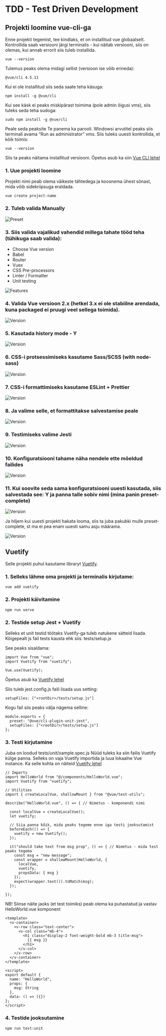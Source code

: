 # TDD - Test Driven Development

## Projekti loomine vue-cli-ga

Enne projekti tegemist, tee kindlaks, et on installitud vue globaalselt. Kontrollida saab versiooni järgi terminalis - kui näitab versiooni, siis on olemas, kui annab errorit siis tuleb installida.

```
vue --version
```

Tulemus peaks olema midagi sellist (versioon ise võib erineda):

```
@vue/cli 4.5.11
```

Kui ei ole installitud siis seda saate teha käsuga:
```
npm install -g @vue/cli
```

Kui see käsk ei peaks miskipärast toimima (pole admin õigusi vms), siis tuleks seda teha sudoga:
```
sudo npm install -g @vue/cli
```

Peale seda peaksite Te panema ka parooli. 
Windowsi arvutitel peaks siis terminali avama “Run as administrator” vms.
Siis tuleks uuesti kontrollida, et kõik toimis:

```
vue --version
```

Siis ta peaks näitama installitud versiooni.
Õpetus asub ka siin [Vue CLI lehel](https://cli.vuejs.org/guide/installation.html)


### 1. Uue projekti loomine
Projekti nimi peab olema väikeste tähtedega ja koosnema ühest sõnast, mida võib sidekriipsuga eraldada.

```
vue create project-name
```

### 2. Tuleb valida Manually

![Preset](assets/preset.png)

### 3. Siis valida vajalikud vahendid millega tahate tööd teha (tühikuga saab valida):
* Choose Vue version
* Babel
* Router
* Vuex
* CSS Pre-processors
* Linter / Formatter
* Unit testing

![Features](assets/features.png)

### 4. Valida Vue versioon 2.x (hetkel 3.x ei ole stabiilne arendada, kuna packaged ei pruugi veel sellega toimida).

![Version](assets/version.png)

### 5. Kasutada history mode - Y

![Version](assets/history-mode.png)


### 6. CSS-i protsessimiseks kasutame Sass/SCSS (with node-sass)

![Version](assets/css-pre-processor.png)

### 7. CSS-i formattimiseks kasutame ESLint + Prettier

![Version](assets/formatter.png)

### 8. Ja valime selle, et formattitakse salvestamise peale

![Version](assets/lint-save.png)

### 9. Testimiseks valime Jesti

![Version](assets/testing.png)

### 10. Konfiguratsiooni tahame näha nendele ette mõeldud failides

![Version](assets/configuration.png)

### 11. Kui soovite seda sama konfiguratsiooni uuesti kasutada, siis salvestada see: Y ja panna talle sobiv nimi (mina panin preset-complete)

![Version](assets/save-preset.png)

Ja hiljem kui uuesti projekti hakata looma, siis ta juba pakubki mulle preset-complete, st ma ei pea enam uuesti samu asju määrama.

![Version](assets/preset-complete.png)


## Vuetify

Selle projekti puhul kasutame libraryt [Vuetify](https://vuetifyjs.com/).

### 1. Selleks lähme oma projekti ja terminalis kirjutame:

```
vue add vuetify
```

### 2. Projekti käivitamine

```
npm run serve
```

### 2. Testide setup Jest + Vuetify

Selleks et unit testid töötaks Vuetify-ga tuleb natukene sätteid lisada.
Kõigepealt js fail tests kausta ehk siis: tests/setup.js

See peaks sisaldama:
```
import Vue from "vue";
import Vuetify from "vuetify";

Vue.use(Vuetify);
```

Õpetus asub ka [Vuetify lehel](https://vuetifyjs.com/en/getting-started/unit-testing/#bootstrapping-vuetify)

Siis tuleb jest.config.js faili lisada uus setting:
```
setupFiles: ["<rootDir>/tests/setup.js"]
```

Kogu fail siis peaks välja nägema selline:
```
module.exports = {
  preset: "@vue/cli-plugin-unit-jest",
  setupFiles: ["<rootDir>/tests/setup.js"]
};
```

### 3. Testi kirjutamine

Juba on loodud tests/unit/xample.spec.js
Nüüd tuleks ka siin failis Vuetify külge panna. Selleks on vaja Vuetify importida ja luua lokaalne Vue instance. Ka selle kohta on näiteid [Vuetify lehel](https://vuetifyjs.com/en/getting-started/unit-testing/#spec-tests)

```
// Imports
import HelloWorld from "@/components/HelloWorld.vue";
import Vuetify from "vuetify";

// Utilities
import { createLocalVue, shallowMount } from "@vue/test-utils";

describe("HelloWorld.vue", () => { // Nimetus - komponendi nimi

  const localVue = createLocalVue();
  let vuetify;

  // Siia panna kõik, mida peaks tegeme enne iga testi jooksutamist
  beforeEach(() => {
    vuetify = new Vuetify();
  });

  it("should take text from msg prop", () => { // Nimetus - mida test peaks tegema
    const msg = "new message";
    const wrapper = shallowMount(HelloWorld, {
      localVue,
      vuetify,
      propsData: { msg }
    });
    expect(wrapper.text()).toMatch(msg);
  });

});
```

NB! Siinse näite jaoks (et test toimiks) peab olema ka puhastatud ja vastav HelloWorld.vue komponent
```
<template>
  <v-container>
    <v-row class="text-center">
      <v-col class="mb-4">
        <h1 class="display-2 font-weight-bold mb-3 title-msg">
          {{ msg }}
        </h1>
      </v-col>
    </v-row>
  </v-container>
</template>

<script>
export default {
  name: "HelloWorld",
  props: {
    msg: String
  },
  data: () => ({})
};
</script>
```

### 4. Testide jooksutamine

```
npm run test:unit
```
